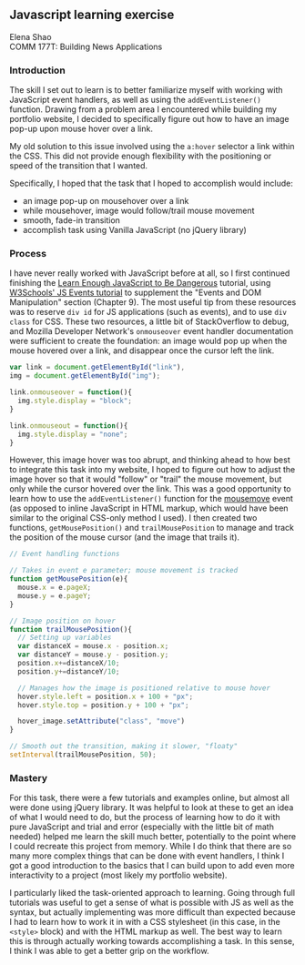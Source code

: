 ## Javascript learning exercise
Elena Shao  
COMM 177T: Building News Applications

### Introduction
The skill I set out to learn is to better familiarize myself with working with JavaScript event handlers, as well as using the `addEventListener()` function. Drawing from a problem area I encountered while building my portfolio website, I decided to specifically figure out how to have an image pop-up upon mouse hover over a link. 

My old solution to this issue involved using the `a:hover` selector a link within the CSS. This did not provide enough flexibility with the positioning or speed of the transition that I wanted. 

Specifically, I hoped that the task that I hoped to accomplish would include:

* an image pop-up on mousehover over a link
* while mousehover, image would follow/trail mouse movement 
* smooth, fade-in transition
* accomplish task using Vanilla JavaScript (no jQuery library)

### Process
I have never really worked with JavaScript before at all, so I first continued finishing the [Learn Enough JavaScript to Be Dangerous](https://www.learnenough.com/javascript-tutorial/hello_world) tutorial, using [W3Schools' JS Events tutorial](https://www.w3schools.com/js/js_events.asp) to supplement the "Events and DOM Manipulation" section (Chapter 9). The most useful tip from these resources was to reserve `div id` for JS applications (such as events), and to use `div class` for CSS. These two resources, a little bit of StackOverflow to debug, and Mozilla Developer Network's `onmouseover` event handler documentation were sufficient to create the foundation: an image would pop up when the mouse hovered over a link, and disappear once the cursor left the link.  

```javascript
var link = document.getElementById("link"),
img = document.getElementById("img");

link.onmouseover = function(){
  img.style.display = "block";
}

link.onmouseout = function(){
  img.style.display = "none";
}
 ```
However, this image hover was too abrupt, and thinking ahead to how best to integrate this task into my website, I hoped to figure out how to adjust the image hover so that it would "follow" or "trail" the mouse movement, but only while the cursor hovered over the link. This was a good opportunity to learn how to use the `addEventListener()` function for the [mousemove](https://developer.mozilla.org/en-US/docs/Web/API/Element/mousemove_event) event (as opposed to inline JavaScript in HTML markup, which would have been similar to the original CSS-only method I used). 
I then created two functions, `getMousePosition()` and `trailMousePosition` to manage and track the position of the mouse cursor (and the image that trails it).

```javascript
// Event handling functions

// Takes in event e parameter; mouse movement is tracked
function getMousePosition(e){
  mouse.x = e.pageX;
  mouse.y = e.pageY;
}

// Image position on hover
function trailMousePosition(){
  // Setting up variables 
  var distanceX = mouse.x - position.x;
  var distanceY = mouse.y - position.y;
  position.x+=distanceX/10;
  position.y+=distanceY/10;

  // Manages how the image is positioned relative to mouse hover
  hover.style.left = position.x + 100 + "px";
  hover.style.top = position.y + 100 + "px";

  hover_image.setAttribute("class", "move")
}

// Smooth out the transition, making it slower, "floaty"
setInterval(trailMousePosition, 50);
```


### Mastery
For this task, there were a few tutorials and examples online, but almost all were done using jQuery library. It was helpful to look at these to get an idea of what I would need to do, but the process of learning how to do it with pure JavaScript and trial and error (especially with the little bit of math needed) helped me learn the skill much better, potentially to the point where I could recreate this project from memory. While I do think that there are so many more complex things that can be done with event handlers, I think I got a good introduction to the basics that I can build upon to add even more interactivity to a project (most likely my portfolio website).

I particularly liked the task-oriented approach to learning. Going through full tutorials was useful to get a sense of what is possible with JS as well as the syntax, but actually implementing was more difficult than expected because I had to learn how to work it in with a CSS stylesheet (in this case, in the `<style>` block) and with the HTML markup as well. The best way to learn this is through actually working towards accomplishing a task. In this sense, I think I was able to get a better grip on the workflow.
